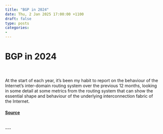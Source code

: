 ```yaml
---
title: "BGP in 2024"
date: Thu, 2 Jan 2025 17:00:00 +1100
draft: false
type: posts
categories: 
- 
---
```

# BGP in 2024

<br/>

<br/>
At the start of each year, it’s been my habit to report on the behaviour of the Internet’s inter-domain routing system over the previous 12 months, looking in some detail at some metrics from the routing system that can show the essential shape and behaviour of the underlying interconnection fabric of the Internet.

#### [Source](https://www.potaroo.net/ispcol/2025-01/bgp2024.html)

<br/>
---
